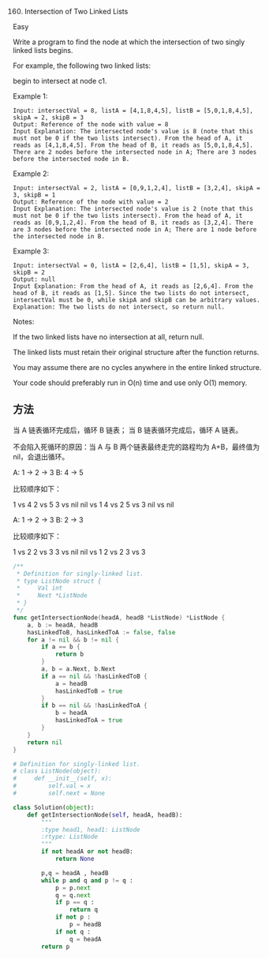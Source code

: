 160. Intersection of Two Linked Lists


Easy


Write a program to find the node at which the intersection of two singly linked lists begins.

For example, the following two linked lists:


begin to intersect at node c1.

 

Example 1:

```
Input: intersectVal = 8, listA = [4,1,8,4,5], listB = [5,0,1,8,4,5], skipA = 2, skipB = 3
Output: Reference of the node with value = 8
Input Explanation: The intersected node's value is 8 (note that this must not be 0 if the two lists intersect). From the head of A, it reads as [4,1,8,4,5]. From the head of B, it reads as [5,0,1,8,4,5]. There are 2 nodes before the intersected node in A; There are 3 nodes before the intersected node in B.
```

Example 2:

```
Input: intersectVal = 2, listA = [0,9,1,2,4], listB = [3,2,4], skipA = 3, skipB = 1
Output: Reference of the node with value = 2
Input Explanation: The intersected node's value is 2 (note that this must not be 0 if the two lists intersect). From the head of A, it reads as [0,9,1,2,4]. From the head of B, it reads as [3,2,4]. There are 3 nodes before the intersected node in A; There are 1 node before the intersected node in B.
```

Example 3:

```
Input: intersectVal = 0, listA = [2,6,4], listB = [1,5], skipA = 3, skipB = 2
Output: null
Input Explanation: From the head of A, it reads as [2,6,4]. From the head of B, it reads as [1,5]. Since the two lists do not intersect, intersectVal must be 0, while skipA and skipB can be arbitrary values.
Explanation: The two lists do not intersect, so return null.
```

Notes:

If the two linked lists have no intersection at all, return null.

The linked lists must retain their original structure after the function returns.

You may assume there are no cycles anywhere in the entire linked structure.

Your code should preferably run in O(n) time and use only O(1) memory.

## 方法

当 A 链表循环完成后，循环 B 链表；
当 B 链表循环完成后，循环 A 链表。

不会陷入死循环的原因：当 A 与 B 两个链表最终走完的路程均为 A+B，最终值为 nil，会退出循环。

A: 1 -> 2 -> 3
B: 4 -> 5

比较顺序如下：

1 vs 4 
2 vs 5
3 vs nil
nil vs 1
4 vs 2
5 vs 3 
nil vs nil

A: 1 -> 2 -> 3
B: 2 -> 3

比较顺序如下：

1 vs 2 
2 vs 3 
3 vs nil
nil vs 1
2 vs 2 
3 vs 3 



```go
/**
 * Definition for singly-linked list.
 * type ListNode struct {
 *     Val int
 *     Next *ListNode
 * }
 */
func getIntersectionNode(headA, headB *ListNode) *ListNode {
    a, b := headA, headB
	hasLinkedToB, hasLinkedToA := false, false
	for a != nil && b != nil {
		if a == b {
			return b
		}
		a, b = a.Next, b.Next
		if a == nil && !hasLinkedToB {
			a = headB
			hasLinkedToB = true
		}
		if b == nil && !hasLinkedToA {
			b = headA
			hasLinkedToA = true
		}
	}
	return nil
}
```


```python
# Definition for singly-linked list.
# class ListNode(object):
#     def __init__(self, x):
#         self.val = x
#         self.next = None

class Solution(object):
    def getIntersectionNode(self, headA, headB):
        """
        :type head1, head1: ListNode
        :rtype: ListNode
        """
        if not headA or not headB:
            return None

        p,q = headA , headB
        while p and q and p != q :
            p = p.next
            q = q.next
            if p == q :
                return q
            if not p :
                p = headB
            if not q :
                q = headA
        return p

```